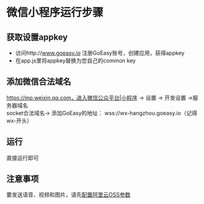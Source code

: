 
# 微信小程序运行步骤               


## 获取设置appkey
* 访问http://www.goeasy.io  注册GoEasy账号，创建应用，获得appkey
* 在app.js里将appkey替换为您自己的common key


## 添加微信合法域名
https://mp.weixin.qq.com，进入微信公众平台|小程序 -> 设置 -> 开发设置 ->服务器域名   
socket合法域名-> 添加GoEasy的地址： wss://wx-hangzhou.goeasy.io（记得wx-开头）


## 运行
直接运行即可

## 注意事项
要发送语音、视频和图片，请先[配置阿里云OSS参数](https://docs.goeasy.io/2.x/im/message/media/alioss)

